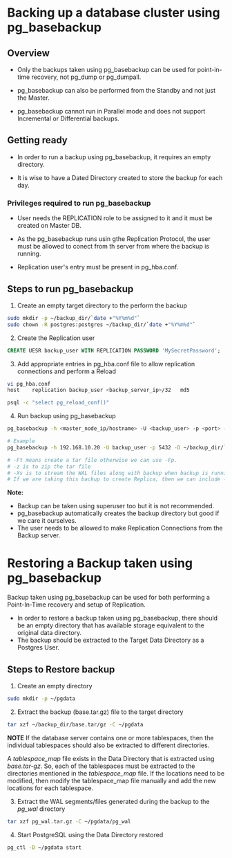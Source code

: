 # Backing up a database cluster using pg_basebackup

## Overview 

* Only the backups taken using pg_basebackup can be used for point-in-time recovery, not pg_dump or pg_dumpall.

* pg_basebackup can also be performed from the Standby and not just the Master. 

* pg_basebackup cannot run in Parallel mode and does not support Incremental or Differential backups.

## Getting ready

* In order to run a backup using pg_basebackup, it requires an empty directory.

* It is wise to have a Dated Directory created to store the backup for each day.

### Privileges required to run pg_basebackup

* User needs the REPLICATION role to be assigned to it and it must be created on Master DB.

* As the pg_basebackup runs usin gthe Replication Protocol, the user must be allowed to conect from th server from where the backup is running.

* Replication user's entry must be present in pg_hba.conf.

## Steps to run pg_basebackup

1. Create an empty target directory to the perform the backup
```sh
sudo mkdir -p ~/backup_dir/`date +"%Y%m%d"`
sudo chown -R postgres:postgres ~/backup_dir/`date +"%Y%m%d"`
```

2. Create the Replication user
```sql
CREATE UESR backup_user WITH REPLICATION PASSWORD 'MySecretPassword';
```

3. Add appropriate entries in pg_hba.conf file to allow replication connections and perform a Reload
```sh
vi pg_hba.conf
host    replication backup_user <backup_server_ip>/32   md5

psql -c "select pg_reload_conf()"
```

4. Run backup using pg_basebackup
```sh
pg_basebackup -h <master_node_ip/hostname> -U <backup_user> -p <port> -D <database_directory> -c <checkpoing_mode> -F<format> -P -X<wal_method> -l <backup_label>

# Example
pg_basebackup -h 192.168.10.20 -U backup_user -p 5432 -D ~/backup_dir/`date +"%Y%m%d"` -c fast -Ft -z -P -Xs -l backup_label

# -Ft means create a tar file otherwise we can use -Fp. 
# -z is to zip the tar file
# -Xs is to stream the WAL files along with backup when backup is running. It keeps the backup consistent.
# If we are taking this backup to create Replica, then we can include -R too. It creates the required entries for the parameters in postgresql.auto.conf.
```

**Note:** 
* Backup can be taken using superuser too but it is not recommended. 
* pg_basebackup automatically creates the backup directory but good if we care it ourselves.
* The user needs to be allowed to make Replication Connections from the Backup server.


# Restoring a Backup taken using pg_basebackup

Backup taken using pg_basebackup can be used for both performing a Point-In-Time recovery and setup of Replication.

* In order to restore a backup taken using pg_basebackup, there should be an empty directory that has available storage equivalent to the original data directory.
* The backup should be extracted to the Target Data Directory as a Postgres User.

## Steps to Restore backup

1. Create an empty directory
```sh
sudo mkdir -p ~/pgdata
```

2. Extract the backup (base.tar.gz) file to the target directory
```sh
tar xzf ~/backup_dir/base.tar/gz -C ~/pgdata
```

**NOTE** 
If the database server contains one or more tablespaces, then the individual tablespaces should also be extracted to different directories.

A *tablespace_map* file exists in the Data Directory that is extracted using *base.tar-gz*. So, each of the tablespaces must be extracted to the directories mentioned in the *tablespace_map* file. If the locations need to be modified, then modify the tablespace_map file manually and add the new locations for each tablespace.

3. Extract the WAL segments/files generated during the backup to the *pg_wal* directory
```sh
tar xzf pg_wal.tar.gz -C ~/pgdata/pg_wal
```

4. Start PostgreSQL using the Data Directory restored
```sh 
pg_ctl -D ~/pgdata start
```